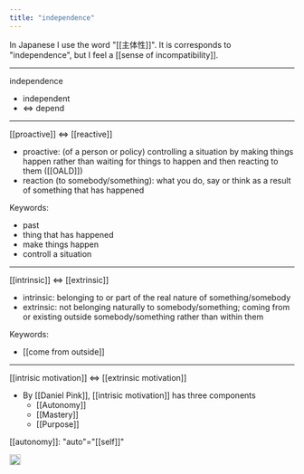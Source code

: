 ```yaml
---
title: "independence"
---
```


In Japanese I use the word "[[主体性]]". It is corresponds to "independence", but I feel a [[sense of incompatibility]].

---

independence

- independent
- ⇔ depend

---

[[proactive]] ⇔ [[reactive]]

- proactive: (of a person or policy) controlling a situation by making things happen rather than waiting for things to happen and then reacting to them ([[OALD]])
- reaction (to somebody/something): what you do, say or think as a result of something that has happened

Keywords:

- past
- thing that has happened
- make things happen
- controll a situation

---

[[intrinsic]] ⇔ [[extrinsic]]

- intrinsic: belonging to or part of the real nature of something/somebody
- extrinsic: not belonging naturally to somebody/something; coming from or existing outside somebody/something rather than within them

Keywords:

- [[come from outside]]

---

[[intrisic motivation]] ⇔ [[extrinsic motivation]]

- By [[Daniel Pink]], [[intrisic motivation]] has three components
    - [[Autonomy]]
    - [[Mastery]]
    - [[Purpose]]

[[autonomy]]: "auto"="[[self]]"

<img src='https://scrapbox.io/api/pages/nishio/en/icon' alt='en.icon' height="19.5"/>